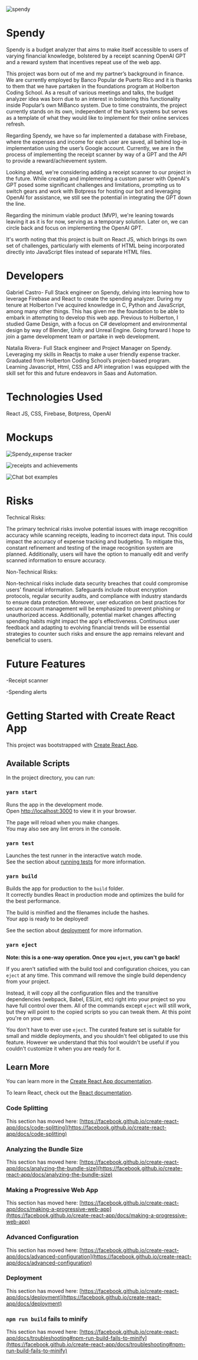 
![spendy](https://github.com/nataliagrivera/spendy/assets/132513851/9313e480-2bc0-4478-bb75-bebb1fae83e5)


# Spendy

Spendy is a budget analyzer that aims to make itself accessible to users of varying financial knowledge, bolstered by a receipt scanning OpenAI GPT and a reward system that incentives repeat use of the web app.

This project was born out of me and my partner’s background in finance. We are currently employed by Banco Popular de Puerto Rico and it is thanks to them that we have partaken in the foundations program at Holberton Coding School. As a result of various meetings and talks, the budget analyzer idea was born due to an interest in bolstering this functionality inside Popular’s own MiBanco system. Due to time constraints, the project currently stands on its own, independent of the bank’s systems but serves as a template of what they would like to implement for their online services refresh.

Regarding Spendy, we have so far implemented a database with Firebase, where the expenses and income for each user are saved, all behind log-in implementation using the user’s Google account. Currently, we are in the process of implementing the receipt scanner by way of a GPT and the API to provide a reward/achievement system. 

Looking ahead, we're considering adding a receipt scanner to our project in the future. While creating and implementing a custom parser with OpenAI's GPT posed some significant challenges and limitations, prompting us to switch gears and work with Botpress for hosting our bot and leveraging OpenAI for assistance, we still see the potential in integrating the GPT down the line.

Regarding the minimum viable product (MVP), we're leaning towards leaving it as it is for now, serving as a temporary solution. Later on, we can circle back and focus on implementing the OpenAI GPT.

It's worth noting that this project is built on React JS, which brings its own set of challenges, particularly with elements of HTML being incorporated directly into JavaScript files instead of separate HTML files.

# Developers

Gabriel Castro- Full Stack engineer on Spendy, delving into learning how to leverage Firebase and React to create the spending analyzer. During my tenure at Holberton I've acquired knowledge in C, Python and JavaScript, among many other things. This has given me the foundation to be able to embark in attempting to develop this web app. Previous to Holberton, I studied Game Design, with a focus on C# development and environmental design by way of Blender, Unity and Unreal Engine. Going forward I hope to join a game development team or partake in web development. 

Natalia Rivera- Full Stack engineer and Project Manager on Spendy. Leveraging my skills in Reactjs to make a user friendly expense tracker. Graduated from Holberton Coding School’s project-based program. Learning Javascript, Html, CSS and API integration I was equipped with the skill set for this and future endeavors in Saas and Automation. 

# Technologies Used

React JS, CSS, Firebase, Botpress, OpenAI

# Mockups

![Spendy_expense tracker](https://github.com/nataliagrivera/spendy/assets/132513851/18882ce7-d7df-49d8-b437-acd188e6d189)

![receipts and achievements](https://github.com/nataliagrivera/spendy/assets/132513851/a3d0d190-3940-452a-ab11-99f9bde6ea4a)

![Chat bot examples](https://github.com/nataliagrivera/spendy/assets/132513851/378f2cc3-5be8-467a-9fe8-1138d1545b64)


# Risks

Technical Risks:

The primary technical risks involve potential issues with image recognition accuracy while scanning receipts, leading to incorrect data input. This could impact the accuracy of expense tracking and budgeting. To mitigate this, constant refinement and testing of the image recognition system are planned. Additionally, users will have the option to manually edit and verify scanned information to ensure accuracy.

Non-Technical Risks:

Non-technical risks include data security breaches that could compromise users' financial information. Safeguards include robust encryption protocols, regular security audits, and compliance with industry standards to ensure data protection. Moreover, user education on best practices for secure account management will be emphasized to prevent phishing or unauthorized access.
Additionally, potential market changes affecting spending habits might impact the app's effectiveness. Continuous user feedback and adapting to evolving financial trends will be essential strategies to counter such risks and ensure the app remains relevant and beneficial to users.

# Future Features

-Receipt scanner

-Spending alerts

# Getting Started with Create React App

This project was bootstrapped with [Create React App](https://github.com/facebook/create-react-app).

## Available Scripts

In the project directory, you can run:

### `yarn start`

Runs the app in the development mode.\
Open [http://localhost:3000](http://localhost:3000) to view it in your browser.

The page will reload when you make changes.\
You may also see any lint errors in the console.

### `yarn test`

Launches the test runner in the interactive watch mode.\
See the section about [running tests](https://facebook.github.io/create-react-app/docs/running-tests) for more information.

### `yarn build`

Builds the app for production to the `build` folder.\
It correctly bundles React in production mode and optimizes the build for the best performance.

The build is minified and the filenames include the hashes.\
Your app is ready to be deployed!

See the section about [deployment](https://facebook.github.io/create-react-app/docs/deployment) for more information.

### `yarn eject`

**Note: this is a one-way operation. Once you `eject`, you can't go back!**

If you aren't satisfied with the build tool and configuration choices, you can `eject` at any time. This command will remove the single build dependency from your project.

Instead, it will copy all the configuration files and the transitive dependencies (webpack, Babel, ESLint, etc) right into your project so you have full control over them. All of the commands except `eject` will still work, but they will point to the copied scripts so you can tweak them. At this point you're on your own.

You don't have to ever use `eject`. The curated feature set is suitable for small and middle deployments, and you shouldn't feel obligated to use this feature. However we understand that this tool wouldn't be useful if you couldn't customize it when you are ready for it.

## Learn More

You can learn more in the [Create React App documentation](https://facebook.github.io/create-react-app/docs/getting-started).

To learn React, check out the [React documentation](https://reactjs.org/).

### Code Splitting

This section has moved here: [https://facebook.github.io/create-react-app/docs/code-splitting](https://facebook.github.io/create-react-app/docs/code-splitting)

### Analyzing the Bundle Size

This section has moved here: [https://facebook.github.io/create-react-app/docs/analyzing-the-bundle-size](https://facebook.github.io/create-react-app/docs/analyzing-the-bundle-size)

### Making a Progressive Web App

This section has moved here: [https://facebook.github.io/create-react-app/docs/making-a-progressive-web-app](https://facebook.github.io/create-react-app/docs/making-a-progressive-web-app)

### Advanced Configuration

This section has moved here: [https://facebook.github.io/create-react-app/docs/advanced-configuration](https://facebook.github.io/create-react-app/docs/advanced-configuration)

### Deployment

This section has moved here: [https://facebook.github.io/create-react-app/docs/deployment](https://facebook.github.io/create-react-app/docs/deployment)

### `npm run build` fails to minify

This section has moved here: [https://facebook.github.io/create-react-app/docs/troubleshooting#npm-run-build-fails-to-minify](https://facebook.github.io/create-react-app/docs/troubleshooting#npm-run-build-fails-to-minify)



